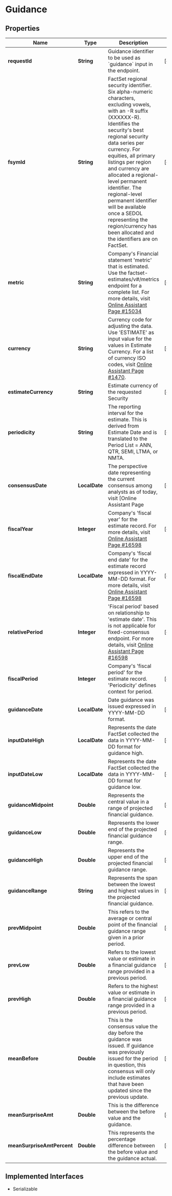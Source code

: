 

# Guidance


## Properties

Name | Type | Description | Notes
------------ | ------------- | ------------- | -------------
**requestId** | **String** | Guidance identifier to be used as &#x60;guidance&#x60; input in the endpoint. |  [optional]
**fsymId** | **String** | FactSet regional security identifier. Six alpha-numeric characters, excluding vowels, with an -R suffix (XXXXXX-R). Identifies the security&#39;s best regional security data series per currency. For equities, all primary listings per region and currency are allocated a regional-level permanent identifier. The regional-level permanent identifier will be available once a SEDOL representing the region/currency has been allocated and the identifiers are on FactSet. |  [optional]
**metric** | **String** | Company&#39;s Financial statement &#39;metric&#39; that is estimated. Use the factset-estimates/v#/metrics endpoint for a complete list. For more details, visit [Online Assistant Page #15034](https://oa.apps.factset.com/pages/15034) |  [optional]
**currency** | **String** | Currency code for adjusting the data. Use &#39;ESTIMATE&#39; as input value for the values in Estimate Currency. For a list of currency ISO codes, visit [Online Assistant Page #1470](https://oa.apps.factset.com/pages/1470). |  [optional]
**estimateCurrency** | **String** | Estimate currency of the requested Security |  [optional]
**periodicity** | **String** | The reporting interval for the estimate. This is derived from Estimate Date and is translated to the Period List &#x3D; ANN, QTR, SEMI, LTMA, or NMTA. |  [optional]
**consensusDate** | **LocalDate** | The perspective date representing the current consensus among analysts as of today, visit [Online Assistant Page |  [optional]
**fiscalYear** | **Integer** | Company&#39;s &#39;fiscal year&#39; for the estimate record. For more details, visit [Online Assistant Page #16598](https://oa.apps.factset.com/pages/16598) |  [optional]
**fiscalEndDate** | **LocalDate** | Company&#39;s &#39;fiscal end date&#39; for the estimate record expressed in YYYY-MM-DD format. For more details, visit [Online Assistant Page #16598](https://oa.apps.factset.com/pages/16598) |  [optional]
**relativePeriod** | **Integer** | &#39;Fiscal period&#39; based on relationship to &#39;estimate date&#39;. This is not applicable for fixed-consensus endpoint. For more details, visit [Online Assistant Page #16598](https://oa.apps.factset.com/pages/16598) |  [optional]
**fiscalPeriod** | **Integer** | Company&#39;s &#39;fiscal period&#39; for the estimate record.  &#39;Periodicity&#39; defines context for period. |  [optional]
**guidanceDate** | **LocalDate** | Date guidance was issued expressed in YYYY-MM-DD format. |  [optional]
**inputDateHigh** | **LocalDate** | Represents the date FactSet collected the data in YYYY-MM-DD format for guidance high. |  [optional]
**inputDateLow** | **LocalDate** | Represents the date FactSet collected the data in YYYY-MM-DD format for guidance low. |  [optional]
**guidanceMidpoint** | **Double** |  Represents the central value in a range of projected financial guidance. |  [optional]
**guidanceLow** | **Double** | Represents the lower end of the projected financial guidance range. |  [optional]
**guidanceHigh** | **Double** | Represents the upper end of the projected financial guidance range. |  [optional]
**guidanceRange** | **String** | Represents the span between the lowest and highest values in the projected financial guidance. |  [optional]
**prevMidpoint** | **Double** | This refers to the average or central point of the financial guidance range given in a prior period. |  [optional]
**prevLow** | **Double** | Refers to the lowest value or estimate in a financial guidance range provided in a previous period. |  [optional]
**prevHigh** | **Double** | Refers to the highest value or estimate in a financial guidance range provided in a previous period. |  [optional]
**meanBefore** | **Double** | This is the consensus value the day before the guidance was issued. If guidance was previously issued for the period in question, this consensus will only include estimates that have been updated since the previous update. |  [optional]
**meanSurpriseAmt** | **Double** |  This is the difference between the before value and the guidance. |  [optional]
**meanSurpriseAmtPercent** | **Double** | This represents the percentage difference between the before value and the guidance actual. |  [optional]


## Implemented Interfaces

* Serializable


